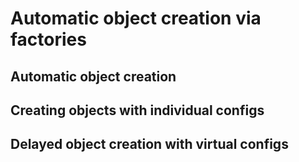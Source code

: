 # Automatic object creation via factories

## Automatic object creation
## Creating objects with individual configs

## Delayed object creation with virtual configs
